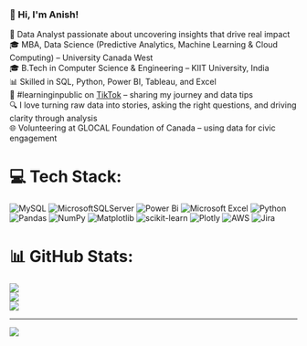 <!-- Level 1: Simple bio and stats -->

### 👋 Hi, I'm Anish!
💼 Data Analyst passionate about uncovering insights that drive real impact<br>🎓 MBA, Data Science (Predictive Analytics, Machine Learning & Cloud Computing) – University Canada West<br>🎓 B.Tech in Computer Science & Engineering – KIIT University, India<br>📊 Skilled in SQL, Python, Power BI, Tableau, and Excel<br>🌱 #learninginpublic on [TikTok](https://www.tiktok.com/@datawithanish?_t=ZM-8y9HMn1luVi&_r=1) – sharing my journey and data tips<br>🔍 I love turning raw data into stories, asking the right questions, and driving clarity through analysis<br>🌐 Volunteering at GLOCAL Foundation of Canada – using data for civic engagement<br>

# 💻 Tech Stack:
![MySQL](https://img.shields.io/badge/mysql-4479A1.svg?style=for-the-badge&logo=mysql&logoColor=white) ![MicrosoftSQLServer](https://img.shields.io/badge/Microsoft%20SQL%20Server-CC2927?style=for-the-badge&logo=microsoft%20sql%20server&logoColor=white) ![Power Bi](https://img.shields.io/badge/power_bi-F2C811?style=for-the-badge&logo=powerbi&logoColor=black) ![Microsoft Excel](https://img.shields.io/badge/Microsoft_Excel-217346?style=for-the-badge&logo=microsoft-excel&logoColor=white) ![Python](https://img.shields.io/badge/python-3670A0?style=for-the-badge&logo=python&logoColor=ffdd54) ![Pandas](https://img.shields.io/badge/pandas-%23150458.svg?style=for-the-badge&logo=pandas&logoColor=white) ![NumPy](https://img.shields.io/badge/numpy-%23013243.svg?style=for-the-badge&logo=numpy&logoColor=white) ![Matplotlib](https://img.shields.io/badge/Matplotlib-%23ffffff.svg?style=for-the-badge&logo=Matplotlib&logoColor=black) ![scikit-learn](https://img.shields.io/badge/scikit--learn-%23F7931E.svg?style=for-the-badge&logo=scikit-learn&logoColor=white) ![Plotly](https://img.shields.io/badge/Plotly-%233F4F75.svg?style=for-the-badge&logo=plotly&logoColor=white) ![AWS](https://img.shields.io/badge/AWS-%23FF9900.svg?style=for-the-badge&logo=amazon-aws&logoColor=white) ![Jira](https://img.shields.io/badge/jira-%230A0FFF.svg?style=for-the-badge&logo=jira&logoColor=white)
# 📊 GitHub Stats:
![](https://github-readme-stats.vercel.app/api?username=anish-lama&theme=dark&hide_border=false&include_all_commits=false&count_private=false)<br/>
![](https://nirzak-streak-stats.vercel.app/?user=anish-lama&theme=dark&hide_border=false)<br/>
![](https://github-readme-stats.vercel.app/api/top-langs/?username=anish-lama&theme=dark&hide_border=false&include_all_commits=false&count_private=false&layout=compact)

---
[![](https://visitcount.itsvg.in/api?id=anish-lama&icon=0&color=0)](https://visitcount.itsvg.in)

<!-- Proudly created with GPRM ( https://gprm.itsvg.in ) -->
